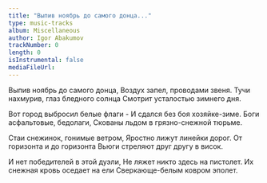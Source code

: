 ```yaml
---
title: "Выпив ноябрь до самого донца..."
type: music-tracks
album: Miscellaneous
author: Igor Abakumov
trackNumber: 0
length: 0
isInstrumental: false
mediaFileUrl: 
---
```


Выпив ноябрь до самого донца,
Воздух запел, проводами звеня.
Тучи нахмурив, глаз бледного солнца
Смотрит усталостью зимнего дня.

Вот город выбросил белые флаги -
И сдался без боя хозяйке-зиме.
Боги асфальтовые, бедолаги,
Скованы льдом в грязно-снежной тюрьме.

Стаи снежинок, гонимые ветром,
Яростно лижут линейки дорог.
От горизонта и до горизонта
Вьюги стреляют друг другу в висок.

И нет победителей в этой дуэли,
Не ляжет никто здесь на пистолет.
Их снежная кровь оседает на ели
Сверкающе-белым ковром эполет.
